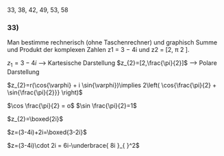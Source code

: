 
33, 38, 42, 49, 53, 58


### 33)

Man bestimme rechnerisch (ohne Taschenrechner) und graphisch Summe und Produkt der komplexen Zahlen z1 = 3 − 4i und z2 = [2, π 2 ].


$z_{1}=3-4i$ ⟶ Kartesische Darstellung
$z_{2}=[2,\frac{\pi}{2}]$ ⟶ Polare Darstellung

$z_{2}=r(\cos{\varphi} + i \sin{\varphi})\implies 2\left( \cos{\frac{\pi}{2} + \sin{\frac{\pi}{2}}} \right)$

$\cos \frac{\pi}{2} = o$
$\sin \frac{\pi}{2}=1$

$z_{2}=\boxed{2i}$

$z=(3-4i)+2i=\boxed{3-2i}$

$z=(3-4i)\cdot 2i = 6i-\underbrace{ 8i }_{  }^2$


